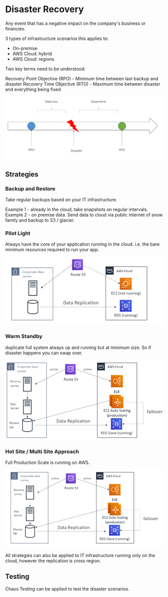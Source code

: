 # Disaster Recovery

Any event that has a negative impact on the company's business or financies.

3 types of infrastructure scenarios this applies to:
- On-premise
- AWS Cloud: hybrid
- AWS Cloud: regions

Two key terms need to be understood:

Recovery Point Objective (RPO) - Minimum time between last backup and disaster
Recovery Time Objective (RTO) - Maximum time between disaster and everything being fixed

![](./../../img/rpo_rto.png)

## Strategies

### Backup and Restore

Take regular backups based on your IT infrastructure. 

Example 1 - already in the cloud, take snapshots on regular intervals.
Example 2 - on premise data. Send data to cloud via public internet of snow family and backup to S3 / glacier.

### Pilot Light

Always have the core of your application running in the cloud. i.e. the bare minimum resources required to run your app.

![](./../../img/pilot_light.png)

### Warm Standby

duplicate full system always up and running but at minimum size. So if disaster happens you can swap over.

![](./../../img/warm_standby.png)

### Hot Site / Multi Site Approach

Full Production Scale is running on AWS.

![](./../../img/hot_site.png)

All strategies can also be applied to IT infrastructure running only on the cloud, however the replication is cross region.

## Testing

Chaos Testing can be applied to test the disaster scenarios.